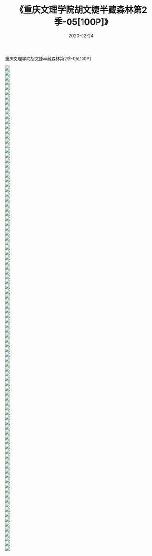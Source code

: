 ﻿---
layout: post
title:  《重庆文理学院胡文婕半藏森林第2季-05[100P]》
date:   2020-02-24
img: http://pic.660000.xyz/1:/唯美/2020/重庆文理学院胡文婕半藏森林第2季-05[100P]/000.jpg
categories: [美女, 清纯, 唯美]
---

重庆文理学院胡文婕半藏森林第2季-05[100P]

  ![](http://pic.660000.xyz/1:/唯美/2020/重庆文理学院胡文婕半藏森林第2季-05[100P]/001.jpg) <br> ![](http://pic.660000.xyz/1:/唯美/2020/重庆文理学院胡文婕半藏森林第2季-05[100P]/002.jpg) <br> ![](http://pic.660000.xyz/1:/唯美/2020/重庆文理学院胡文婕半藏森林第2季-05[100P]/003.jpg) <br> ![](http://pic.660000.xyz/1:/唯美/2020/重庆文理学院胡文婕半藏森林第2季-05[100P]/004.jpg) <br> ![](http://pic.660000.xyz/1:/唯美/2020/重庆文理学院胡文婕半藏森林第2季-05[100P]/005.jpg) <br> ![](http://pic.660000.xyz/1:/唯美/2020/重庆文理学院胡文婕半藏森林第2季-05[100P]/006.jpg) <br> ![](http://pic.660000.xyz/1:/唯美/2020/重庆文理学院胡文婕半藏森林第2季-05[100P]/007.jpg) <br> ![](http://pic.660000.xyz/1:/唯美/2020/重庆文理学院胡文婕半藏森林第2季-05[100P]/008.jpg) <br> ![](http://pic.660000.xyz/1:/唯美/2020/重庆文理学院胡文婕半藏森林第2季-05[100P]/009.jpg) <br> ![](http://pic.660000.xyz/1:/唯美/2020/重庆文理学院胡文婕半藏森林第2季-05[100P]/010.jpg) <br> ![](http://pic.660000.xyz/1:/唯美/2020/重庆文理学院胡文婕半藏森林第2季-05[100P]/011.jpg) <br> ![](http://pic.660000.xyz/1:/唯美/2020/重庆文理学院胡文婕半藏森林第2季-05[100P]/012.jpg) <br> ![](http://pic.660000.xyz/1:/唯美/2020/重庆文理学院胡文婕半藏森林第2季-05[100P]/013.jpg) <br> ![](http://pic.660000.xyz/1:/唯美/2020/重庆文理学院胡文婕半藏森林第2季-05[100P]/014.jpg) <br> ![](http://pic.660000.xyz/1:/唯美/2020/重庆文理学院胡文婕半藏森林第2季-05[100P]/015.jpg) <br> ![](http://pic.660000.xyz/1:/唯美/2020/重庆文理学院胡文婕半藏森林第2季-05[100P]/016.jpg) <br> ![](http://pic.660000.xyz/1:/唯美/2020/重庆文理学院胡文婕半藏森林第2季-05[100P]/017.jpg) <br> ![](http://pic.660000.xyz/1:/唯美/2020/重庆文理学院胡文婕半藏森林第2季-05[100P]/018.jpg) <br> ![](http://pic.660000.xyz/1:/唯美/2020/重庆文理学院胡文婕半藏森林第2季-05[100P]/019.jpg) <br> ![](http://pic.660000.xyz/1:/唯美/2020/重庆文理学院胡文婕半藏森林第2季-05[100P]/020.jpg) <br> ![](http://pic.660000.xyz/1:/唯美/2020/重庆文理学院胡文婕半藏森林第2季-05[100P]/021.jpg) <br> ![](http://pic.660000.xyz/1:/唯美/2020/重庆文理学院胡文婕半藏森林第2季-05[100P]/022.jpg) <br> ![](http://pic.660000.xyz/1:/唯美/2020/重庆文理学院胡文婕半藏森林第2季-05[100P]/023.jpg) <br> ![](http://pic.660000.xyz/1:/唯美/2020/重庆文理学院胡文婕半藏森林第2季-05[100P]/024.jpg) <br> ![](http://pic.660000.xyz/1:/唯美/2020/重庆文理学院胡文婕半藏森林第2季-05[100P]/025.jpg) <br> ![](http://pic.660000.xyz/1:/唯美/2020/重庆文理学院胡文婕半藏森林第2季-05[100P]/026.jpg) <br> ![](http://pic.660000.xyz/1:/唯美/2020/重庆文理学院胡文婕半藏森林第2季-05[100P]/027.jpg) <br> ![](http://pic.660000.xyz/1:/唯美/2020/重庆文理学院胡文婕半藏森林第2季-05[100P]/028.jpg) <br> ![](http://pic.660000.xyz/1:/唯美/2020/重庆文理学院胡文婕半藏森林第2季-05[100P]/029.jpg) <br> ![](http://pic.660000.xyz/1:/唯美/2020/重庆文理学院胡文婕半藏森林第2季-05[100P]/030.jpg) <br> ![](http://pic.660000.xyz/1:/唯美/2020/重庆文理学院胡文婕半藏森林第2季-05[100P]/031.jpg) <br> ![](http://pic.660000.xyz/1:/唯美/2020/重庆文理学院胡文婕半藏森林第2季-05[100P]/032.jpg) <br> ![](http://pic.660000.xyz/1:/唯美/2020/重庆文理学院胡文婕半藏森林第2季-05[100P]/033.jpg) <br> ![](http://pic.660000.xyz/1:/唯美/2020/重庆文理学院胡文婕半藏森林第2季-05[100P]/034.jpg) <br> ![](http://pic.660000.xyz/1:/唯美/2020/重庆文理学院胡文婕半藏森林第2季-05[100P]/035.jpg) <br> ![](http://pic.660000.xyz/1:/唯美/2020/重庆文理学院胡文婕半藏森林第2季-05[100P]/036.jpg) <br> ![](http://pic.660000.xyz/1:/唯美/2020/重庆文理学院胡文婕半藏森林第2季-05[100P]/037.jpg) <br> ![](http://pic.660000.xyz/1:/唯美/2020/重庆文理学院胡文婕半藏森林第2季-05[100P]/038.jpg) <br> ![](http://pic.660000.xyz/1:/唯美/2020/重庆文理学院胡文婕半藏森林第2季-05[100P]/039.jpg) <br> ![](http://pic.660000.xyz/1:/唯美/2020/重庆文理学院胡文婕半藏森林第2季-05[100P]/040.jpg) <br> ![](http://pic.660000.xyz/1:/唯美/2020/重庆文理学院胡文婕半藏森林第2季-05[100P]/041.jpg) <br> ![](http://pic.660000.xyz/1:/唯美/2020/重庆文理学院胡文婕半藏森林第2季-05[100P]/042.jpg) <br> ![](http://pic.660000.xyz/1:/唯美/2020/重庆文理学院胡文婕半藏森林第2季-05[100P]/043.jpg) <br> ![](http://pic.660000.xyz/1:/唯美/2020/重庆文理学院胡文婕半藏森林第2季-05[100P]/044.jpg) <br> ![](http://pic.660000.xyz/1:/唯美/2020/重庆文理学院胡文婕半藏森林第2季-05[100P]/045.jpg) <br> ![](http://pic.660000.xyz/1:/唯美/2020/重庆文理学院胡文婕半藏森林第2季-05[100P]/046.jpg) <br> ![](http://pic.660000.xyz/1:/唯美/2020/重庆文理学院胡文婕半藏森林第2季-05[100P]/047.jpg) <br> ![](http://pic.660000.xyz/1:/唯美/2020/重庆文理学院胡文婕半藏森林第2季-05[100P]/048.jpg) <br> ![](http://pic.660000.xyz/1:/唯美/2020/重庆文理学院胡文婕半藏森林第2季-05[100P]/049.jpg) <br> ![](http://pic.660000.xyz/1:/唯美/2020/重庆文理学院胡文婕半藏森林第2季-05[100P]/050.jpg) <br> ![](http://pic.660000.xyz/1:/唯美/2020/重庆文理学院胡文婕半藏森林第2季-05[100P]/051.jpg) <br> ![](http://pic.660000.xyz/1:/唯美/2020/重庆文理学院胡文婕半藏森林第2季-05[100P]/052.jpg) <br> ![](http://pic.660000.xyz/1:/唯美/2020/重庆文理学院胡文婕半藏森林第2季-05[100P]/053.jpg) <br> ![](http://pic.660000.xyz/1:/唯美/2020/重庆文理学院胡文婕半藏森林第2季-05[100P]/054.jpg) <br> ![](http://pic.660000.xyz/1:/唯美/2020/重庆文理学院胡文婕半藏森林第2季-05[100P]/055.jpg) <br> ![](http://pic.660000.xyz/1:/唯美/2020/重庆文理学院胡文婕半藏森林第2季-05[100P]/056.jpg) <br> ![](http://pic.660000.xyz/1:/唯美/2020/重庆文理学院胡文婕半藏森林第2季-05[100P]/057.jpg) <br> ![](http://pic.660000.xyz/1:/唯美/2020/重庆文理学院胡文婕半藏森林第2季-05[100P]/058.jpg) <br> ![](http://pic.660000.xyz/1:/唯美/2020/重庆文理学院胡文婕半藏森林第2季-05[100P]/059.jpg) <br> ![](http://pic.660000.xyz/1:/唯美/2020/重庆文理学院胡文婕半藏森林第2季-05[100P]/060.jpg) <br> ![](http://pic.660000.xyz/1:/唯美/2020/重庆文理学院胡文婕半藏森林第2季-05[100P]/061.jpg) <br> ![](http://pic.660000.xyz/1:/唯美/2020/重庆文理学院胡文婕半藏森林第2季-05[100P]/062.jpg) <br> ![](http://pic.660000.xyz/1:/唯美/2020/重庆文理学院胡文婕半藏森林第2季-05[100P]/063.jpg) <br> ![](http://pic.660000.xyz/1:/唯美/2020/重庆文理学院胡文婕半藏森林第2季-05[100P]/064.jpg) <br> ![](http://pic.660000.xyz/1:/唯美/2020/重庆文理学院胡文婕半藏森林第2季-05[100P]/065.jpg) <br> ![](http://pic.660000.xyz/1:/唯美/2020/重庆文理学院胡文婕半藏森林第2季-05[100P]/066.jpg) <br> ![](http://pic.660000.xyz/1:/唯美/2020/重庆文理学院胡文婕半藏森林第2季-05[100P]/067.jpg) <br> ![](http://pic.660000.xyz/1:/唯美/2020/重庆文理学院胡文婕半藏森林第2季-05[100P]/068.jpg) <br> ![](http://pic.660000.xyz/1:/唯美/2020/重庆文理学院胡文婕半藏森林第2季-05[100P]/069.jpg) <br> ![](http://pic.660000.xyz/1:/唯美/2020/重庆文理学院胡文婕半藏森林第2季-05[100P]/070.jpg) <br> ![](http://pic.660000.xyz/1:/唯美/2020/重庆文理学院胡文婕半藏森林第2季-05[100P]/071.jpg) <br> ![](http://pic.660000.xyz/1:/唯美/2020/重庆文理学院胡文婕半藏森林第2季-05[100P]/072.jpg) <br> ![](http://pic.660000.xyz/1:/唯美/2020/重庆文理学院胡文婕半藏森林第2季-05[100P]/073.jpg) <br> ![](http://pic.660000.xyz/1:/唯美/2020/重庆文理学院胡文婕半藏森林第2季-05[100P]/074.jpg) <br> ![](http://pic.660000.xyz/1:/唯美/2020/重庆文理学院胡文婕半藏森林第2季-05[100P]/075.jpg) <br> ![](http://pic.660000.xyz/1:/唯美/2020/重庆文理学院胡文婕半藏森林第2季-05[100P]/076.jpg) <br> ![](http://pic.660000.xyz/1:/唯美/2020/重庆文理学院胡文婕半藏森林第2季-05[100P]/077.jpg) <br> ![](http://pic.660000.xyz/1:/唯美/2020/重庆文理学院胡文婕半藏森林第2季-05[100P]/078.jpg) <br> ![](http://pic.660000.xyz/1:/唯美/2020/重庆文理学院胡文婕半藏森林第2季-05[100P]/079.jpg) <br> ![](http://pic.660000.xyz/1:/唯美/2020/重庆文理学院胡文婕半藏森林第2季-05[100P]/080.jpg) <br> ![](http://pic.660000.xyz/1:/唯美/2020/重庆文理学院胡文婕半藏森林第2季-05[100P]/081.jpg) <br> ![](http://pic.660000.xyz/1:/唯美/2020/重庆文理学院胡文婕半藏森林第2季-05[100P]/082.jpg) <br> ![](http://pic.660000.xyz/1:/唯美/2020/重庆文理学院胡文婕半藏森林第2季-05[100P]/083.jpg) <br> ![](http://pic.660000.xyz/1:/唯美/2020/重庆文理学院胡文婕半藏森林第2季-05[100P]/084.jpg) <br> ![](http://pic.660000.xyz/1:/唯美/2020/重庆文理学院胡文婕半藏森林第2季-05[100P]/085.jpg) <br> ![](http://pic.660000.xyz/1:/唯美/2020/重庆文理学院胡文婕半藏森林第2季-05[100P]/086.jpg) <br> ![](http://pic.660000.xyz/1:/唯美/2020/重庆文理学院胡文婕半藏森林第2季-05[100P]/087.jpg) <br> ![](http://pic.660000.xyz/1:/唯美/2020/重庆文理学院胡文婕半藏森林第2季-05[100P]/088.jpg) <br> ![](http://pic.660000.xyz/1:/唯美/2020/重庆文理学院胡文婕半藏森林第2季-05[100P]/089.jpg) <br> ![](http://pic.660000.xyz/1:/唯美/2020/重庆文理学院胡文婕半藏森林第2季-05[100P]/090.jpg) <br> ![](http://pic.660000.xyz/1:/唯美/2020/重庆文理学院胡文婕半藏森林第2季-05[100P]/091.jpg) <br> ![](http://pic.660000.xyz/1:/唯美/2020/重庆文理学院胡文婕半藏森林第2季-05[100P]/092.jpg) <br> ![](http://pic.660000.xyz/1:/唯美/2020/重庆文理学院胡文婕半藏森林第2季-05[100P]/093.jpg) <br> ![](http://pic.660000.xyz/1:/唯美/2020/重庆文理学院胡文婕半藏森林第2季-05[100P]/094.jpg) <br> ![](http://pic.660000.xyz/1:/唯美/2020/重庆文理学院胡文婕半藏森林第2季-05[100P]/095.jpg) <br> ![](http://pic.660000.xyz/1:/唯美/2020/重庆文理学院胡文婕半藏森林第2季-05[100P]/096.jpg) <br> ![](http://pic.660000.xyz/1:/唯美/2020/重庆文理学院胡文婕半藏森林第2季-05[100P]/097.jpg) <br> ![](http://pic.660000.xyz/1:/唯美/2020/重庆文理学院胡文婕半藏森林第2季-05[100P]/098.jpg) <br> ![](http://pic.660000.xyz/1:/唯美/2020/重庆文理学院胡文婕半藏森林第2季-05[100P]/099.jpg) <br> ![](http://pic.660000.xyz/1:/唯美/2020/重庆文理学院胡文婕半藏森林第2季-05[100P]/100.jpg) <br>